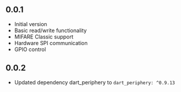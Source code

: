 ## 0.0.1

- Initial version
- Basic read/write functionality
- MIFARE Classic support
- Hardware SPI communication
- GPIO control

## 0.0.2

- Updated dependency dart_periphery to `dart_periphery: ^0.9.13`